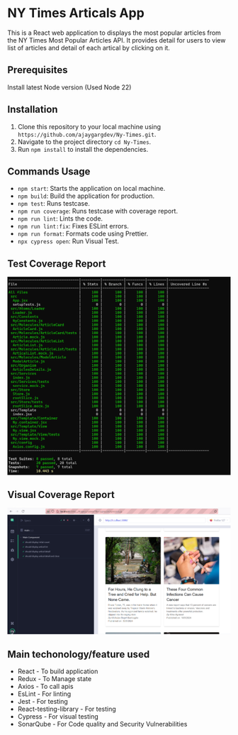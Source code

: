 # NY Times Articals App

This is a React web application to displays the most popular articles from the NY Times Most Popular Articles API. It provides detail for users to view list of articles and detail of each artical by clicking on it.

## Prerequisites

Install latest Node version (Used Node 22) 

## Installation

1. Clone this repository to your local machine using `https://github.com/ajaygargdev/Ny-Times.git`.
2. Navigate to the project directory `cd Ny-Times`.
3. Run `npm install` to install the dependencies.

## Commands Usage

- `npm start`: Starts the application on local machine.
- `npm build`: Build the application for production.
- `npm test`: Runs testcase.
- `npm run coverage`: Runs testcase with coverage report.
- `npm run lint`: Lints the code.
- `npm run lint:fix`: Fixes ESLint errors.
- `npm run format`: Formats code using Prettier.
- `npx cypress open`: Run Visual Test.


## Test Coverage Report

![alt text](assets/image.png)

## Visual Coverage Report

![alt text](assets/image-2.png)

## Main techonology/feature used

- React - To build application
- Redux - To Manage state
- Axios - To call apis
- EsLint - For linting
- Jest - For testing
- React-testing-library - For testing
- Cypress - For visual testing
- SonarQube - For Code quality and Security Vulnerabilities

